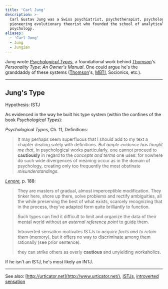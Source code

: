 ```yaml
---
title: 'Carl Jung'
description: >-
  Carl Gustav Jung was a Swiss psychiatrist, psychotherapist, psychologist and
  pioneering evolutionary theorist who founded the school of analytical
  psychology.
aliases:
  - 'Carl Jung'
  - Jung
  - Jungian
---
```

Jung wrote [_Psychological Types_](https://www.amazon.ca/Psychological-Types-Carl-Jung/dp/1138687421), a foundational work behind [Thomson](/wiki/people-and-systems/lenore-thomson)'s *Personality Type: An Owner's Manual*. One could argue he's the granddaddy of these systems ([Thomson](./lenore-thomson.md)'s, [MBTI](./myers-briggs.md), Socionics, etc.).

---

## Jung's Type

Hypothesis: ISTJ

As evidenced in the way he built his type system (within the confines of the book _Psychological Types_):

_Psychological Types_, Ch. 11, Definitions:

> It may perhaps seem superfluous that I should add to my text a chapter dealing solely with definitions. _But ample evidence has taught me that_, in psychological works particularly, one cannot proceed to **cautiously** in regard to the _concepts and terms_ one uses: for nowhere do such wide divergences of meaning occur as in the domain of psychology, creating only too frequently the most obstinate _misunderstandings_.

[_Lenore_](/wiki/people-and-systems/lenore-thomson)_,_ p. 188:

> They are masters of gradual, almost imperceptible modification. They tinker here, shore up there, solve problems and rectify ambiguities, all the while preserving the best of what exists, scarcely recognizing that in the process, they've adapted form quite brilliantly to function.
>
> Such types can find it difficult to limit and organize the data of their mental world without an _external reference point_ to guide them.
>
> Introverted sensation motivates ISTJs to _acquire facts and to retain them_ (memory), but it offers no way to discriminate among them rationally (see prior sentence).
>
> they can strike others as overly **cautious** and unyielding workaholics.

If he isn't an ISTJ, he's most likely an INTJ.

---

See also: [http://urticator.net](http://www.urticator.net/), [ISTJs](https://web.archive.org/web/20071215001911/http://greenlightwiki.com/lenore-exegesis/ISTJs), [introverted sensation](../function-attitude/attitudes/introverted-sensation.md)
